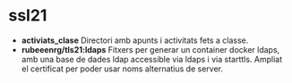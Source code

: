 # ssl21

* **activiats_clase** Directori amb apunts i activitats fets a classe.
* **rubeeenrg/tls21:ldaps** Fitxers per generar un container docker ldaps, amb una base de dades ldap accessible via ldaps i via starttls. Ampliat el certificat per poder usar noms alternatius de server.
